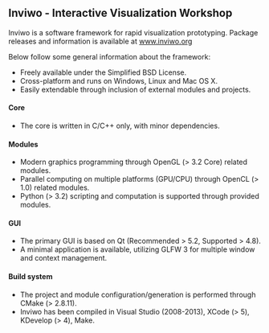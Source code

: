 ## Inviwo - Interactive Visualization Workshop

Inviwo is a software framework for rapid visualization prototyping.
Package releases and information is available at www.inviwo.org

Below follow some general information about the framework:

 - Freely available under the Simplified BSD License.
 - Cross-platform and runs on Windows, Linux and Mac OS X.
 - Easily extendable through inclusion of external modules and projects.

#### Core
 - The core is written in C/C++ only, with minor dependencies.
 
#### Modules
 - Modern graphics programming through OpenGL (> 3.2 Core) related modules.
 - Parallel computing on multiple platforms (GPU/CPU) through OpenCL (> 1.0) related modules.
 - Python (> 3.2) scripting and computation is supported through provided modules.

#### GUI
 - The primary GUI is based on Qt (Recommended > 5.2, Supported > 4.8).
 - A minimal application is available, utilizing GLFW 3 for multiple window and context management.

#### Build system
 - The project and module configuration/generation is performed through CMake (> 2.8.11).
 - Inviwo has been compiled in Visual Studio (2008-2013), XCode (> 5), KDevelop (> 4), Make.
